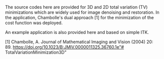 The source codes here are provided for 3D and 2D total variation (TV) minimizations which are widely used for image denoising and restoration. In the application, Chambolle's dual approach [1] for the minimization of the cost function was deployed.

An example application is also provided here and based on simple ITK. 

[1] Chambolle, A. Journal of Mathematical Imaging and Vision (2004) 20: 89. https://doi.org/10.1023/B:JMIV.0000011325.36760.1e"# TotalVariationMinimization3D" 

